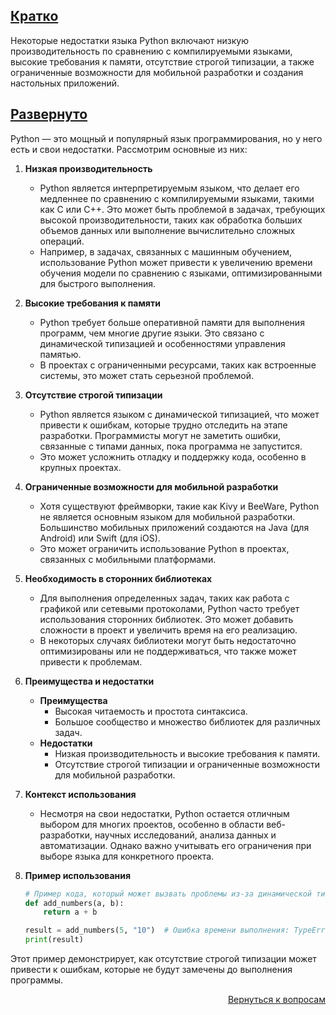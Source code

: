 ## <u>Кратко</u>

Некоторые недостатки языка Python включают низкую производительность по сравнению с компилируемыми языками, высокие
требования к памяти, отсутствие строгой типизации, а также ограниченные возможности для мобильной разработки и
создания настольных приложений.

## <u>Развернуто</u>

Python — это мощный и популярный язык программирования, но у него есть и свои недостатки. Рассмотрим основные из них:

1. **Низкая производительность**
    - Python является интерпретируемым языком, что делает его медленнее по сравнению с компилируемыми языками, такими
      как C или C++. Это может быть проблемой в задачах, требующих высокой производительности, таких как обработка
      больших объемов данных или выполнение вычислительно сложных операций.
    - Например, в задачах, связанных с машинным обучением, использование Python может привести к увеличению времени
      обучения модели по сравнению с языками, оптимизированными для быстрого выполнения.

2. **Высокие требования к памяти**
    - Python требует больше оперативной памяти для выполнения программ, чем многие другие языки. Это связано с
      динамической типизацией и особенностями управления памятью.
    - В проектах с ограниченными ресурсами, таких как встроенные системы, это может стать серьезной проблемой.

3. **Отсутствие строгой типизации**
    - Python является языком с динамической типизацией, что может привести к ошибкам, которые трудно отследить на
      этапе разработки. Программисты могут не заметить ошибки, связанные с типами данных, пока программа не запустится.
    - Это может усложнить отладку и поддержку кода, особенно в крупных проектах.

4. **Ограниченные возможности для мобильной разработки**
    - Хотя существуют фреймворки, такие как Kivy и BeeWare, Python не является основным языком для мобильной
      разработки. Большинство мобильных приложений создаются на Java (для Android) или Swift (для iOS).
    - Это может ограничить использование Python в проектах, связанных с мобильными платформами.

5. **Необходимость в сторонних библиотеках**
    - Для выполнения определенных задач, таких как работа с графикой или сетевыми протоколами, Python часто требует
      использования сторонних библиотек. Это может добавить сложности в проект и увеличить время на его реализацию.
    - В некоторых случаях библиотеки могут быть недостаточно оптимизированы или не поддерживаться, что также может
      привести к проблемам.

6. **Преимущества и недостатки**
    - **Преимущества**
        - Высокая читаемость и простота синтаксиса.
        - Большое сообщество и множество библиотек для различных задач.
    - **Недостатки**
        - Низкая производительность и высокие требования к памяти.
        - Отсутствие строгой типизации и ограниченные возможности для мобильной разработки.

7. **Контекст использования**
    - Несмотря на свои недостатки, Python остается отличным выбором для многих проектов, особенно в области
      веб-разработки, научных исследований, анализа данных и автоматизации. Однако важно учитывать его ограничения
      при выборе языка для конкретного проекта.

8. **Пример использования**
    ```Python
    # Пример кода, который может вызвать проблемы из-за динамической типизации
    def add_numbers(a, b):
        return a + b

    result = add_numbers(5, "10")  # Ошибка времени выполнения: TypeError
    print(result)
    ```

Этот пример демонстрирует, как отсутствие строгой типизации может привести к ошибкам, которые не будут замечены до
выполнения программы.

<div align="right">

[Вернуться к вопросам](../Вопросы.md)

</div>
